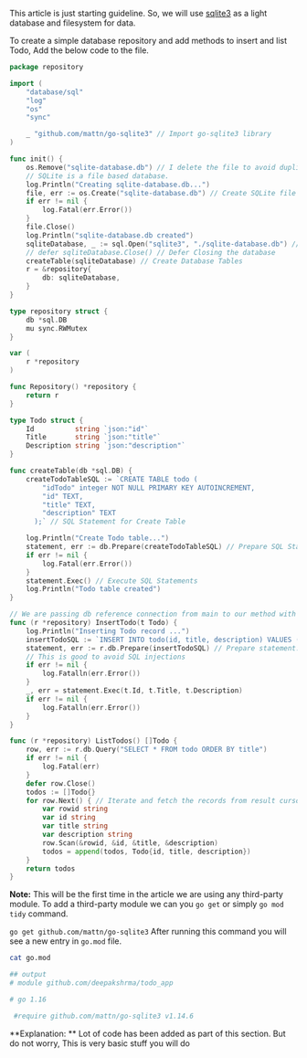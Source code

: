 This article is just starting guideline. So, we will use [sqlite3](https://github.com/mattn/go-sqlite3) as a light database and filesystem for data.

To create a simple database repository and add methods to insert and list Todo, Add the below code to the file. 

```go
package repository

import (
	"database/sql"
	"log"
	"os"
	"sync"

	_ "github.com/mattn/go-sqlite3" // Import go-sqlite3 library
)

func init() {
	os.Remove("sqlite-database.db") // I delete the file to avoid duplicated records.
	// SQLite is a file based database.
	log.Println("Creating sqlite-database.db...")
	file, err := os.Create("sqlite-database.db") // Create SQLite file
	if err != nil {
		log.Fatal(err.Error())
	}
	file.Close()
	log.Println("sqlite-database.db created")
	sqliteDatabase, _ := sql.Open("sqlite3", "./sqlite-database.db") // Open the created SQLite File
	// defer sqliteDatabase.Close() // Defer Closing the database
	createTable(sqliteDatabase) // Create Database Tables
	r = &repository{
		db: sqliteDatabase,
	}
}

type repository struct {
	db *sql.DB
	mu sync.RWMutex
}

var (
	r *repository
)

func Repository() *repository {
	return r
}

type Todo struct {
	Id          string `json:"id"`
	Title       string `json:"title"`
	Description string `json:"description"`
}

func createTable(db *sql.DB) {
	createTodoTableSQL := `CREATE TABLE todo (
		"idTodo" integer NOT NULL PRIMARY KEY AUTOINCREMENT,
		"id" TEXT,
		"title" TEXT,
		"description" TEXT
	  );` // SQL Statement for Create Table

	log.Println("Create Todo table...")
	statement, err := db.Prepare(createTodoTableSQL) // Prepare SQL Statement
	if err != nil {
		log.Fatal(err.Error())
	}
	statement.Exec() // Execute SQL Statements
	log.Println("Todo table created")
}

// We are passing db reference connection from main to our method with other parameters
func (r *repository) InsertTodo(t Todo) {
	log.Println("Inserting Todo record ...")
	insertTodoSQL := `INSERT INTO todo(id, title, description) VALUES (?, ?, ?)`
	statement, err := r.db.Prepare(insertTodoSQL) // Prepare statement.
	// This is good to avoid SQL injections
	if err != nil {
		log.Fatalln(err.Error())
	}
	_, err = statement.Exec(t.Id, t.Title, t.Description)
	if err != nil {
		log.Fatalln(err.Error())
	}
}

func (r *repository) ListTodos() []Todo {
	row, err := r.db.Query("SELECT * FROM todo ORDER BY title")
	if err != nil {
		log.Fatal(err)
	}
	defer row.Close()
	todos := []Todo{}
	for row.Next() { // Iterate and fetch the records from result cursor
		var rowid string
		var id string
		var title string
		var description string
		row.Scan(&rowid, &id, &title, &description)
		todos = append(todos, Todo{id, title, description})
	}
	return todos
}
```
**Note:** This will be the first time in the article we are using any third-party module. To add a third-party module we can you `go get` or simply `go mod tidy` command.

`go get github.com/mattn/go-sqlite3` After running this command you will see a new entry in `go.mod` file. 

```bash
cat go.mod

## output
# module github.com/deepakshrma/todo_app

# go 1.16

 #require github.com/mattn/go-sqlite3 v1.14.6
```
**Explanation: ** Lot of code has been added as part of this section. But do not worry, This is very basic stuff you will do 